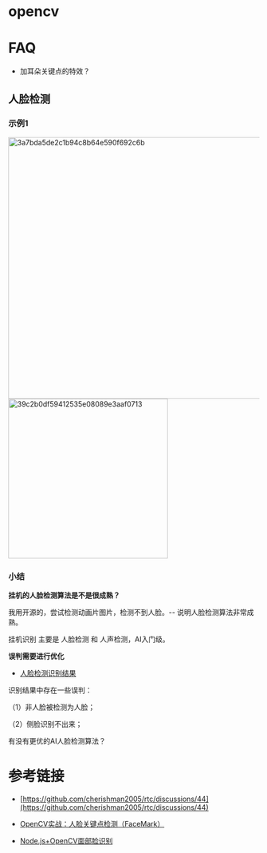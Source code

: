
# opencv

# FAQ

* 加耳朵关键点的特效？

## 人脸检测

### 示例1

<img width="524" alt="3a7bda5de2c1b94c8b64e590f692c6b" src="https://user-images.githubusercontent.com/17688273/149617582-da2e6514-95bd-4856-bb2a-5d7f16dde517.png">

<img width="320" alt="39c2b0df59412535e08089e3aaf0713" src="https://user-images.githubusercontent.com/17688273/149617590-8be78d41-c54c-4f7e-8060-639f8af6f76a.png">

### 小结

**挂机的人脸检测算法是不是很成熟？**

我用开源的，尝试检测动画片图片，检测不到人脸。-- 说明人脸检测算法非常成熟。

挂机识别  主要是 人脸检测 和 人声检测，AI入门级。


**误判需要进行优化**

- [人脸检测识别结果](./face_dection_output)

识别结果中存在一些误判：

（1）非人脸被检测为人脸；

（2）侧脸识别不出来；

有没有更优的AI人脸检测算法？


# 参考链接

- [https://github.com/cherishman2005/rtc/discussions/44](https://github.com/cherishman2005/rtc/discussions/44)

- [OpenCV实战：人脸关键点检测（FaceMark）](https://zhuanlan.zhihu.com/p/35390012)

- [Node.js+OpenCV面部脸识别](https://cloud.tencent.com/developer/article/1051590)
